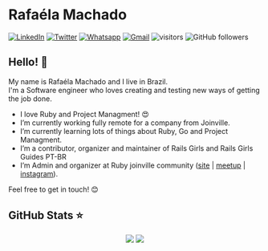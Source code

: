 # Rafaéla Machado
[![LinkedIn](https://img.shields.io/badge/-rafaelamachado-blue?logo=linkedin&style=flat-square)](https://www.linkedin.com/in/mmrafaela/)
[![Twitter](https://img.shields.io/badge/twitter-%231DA1F2.svg?&style=flat-square&logo=twitter&logoColor=white)](https://twitter.com/hmmrafaela)
[![Whatsapp](https://img.shields.io/badge/-Whatsapp-4CA143?style=flat-square&labelColor=4CA143&logo=whatsapp&logoColor=white&link=https://web.whatsapp.com/send?phone=+5547997390128)](https://web.whatsapp.com/send?phone=+5547997390128) 
[![Gmail](https://img.shields.io/badge/-mmachado.rafaela%40gmail.com-red?logo=gmail&logoColor=white&style=flat-square)](mailto:mmachado.rafaela@gmail.com)
![visitors](https://visitor-badge.glitch.me/badge?page_id=rafaelamachado.visitor-badge)
![GitHub followers](https://img.shields.io/github/followers/rafaelamachado?style=social)

## Hello! 👋
My name is Rafaéla Machado and I live in Brazil.  
I'm a Software engineer who loves creating and testing new ways of getting the job done.

- I love Ruby and Project Managment! :heart_eyes:
- I’m currently working fully remote for a company from Joinville.
- I’m currently learning lots of things about Ruby, Go and Project Managment.
- I’m a contributor, organizer and  maintainer of Rails Girls and Rails Girls Guides PT-BR
- I’m Admin and organizer at Ruby joinville community ([site](http://ruby.joinville.br/) | [meetup](https://www.meetup.com/pt-BR/Ruby-Joinville/?_locale=pt-BR) | [instagram](https://www.instagram.com/ruby_jlle/)). 


Feel free to get in touch! :blush:


## GitHub Stats ⭐

<p align = "center">
  <img src = "https://github-readme-stats.vercel.app/api?username=rafaelamachado&show_icons=true&theme=merko&line_height=27">
  <img src = "https://github-readme-stats.vercel.app/api/top-langs/?username=rafaelamachado&theme=merko">
</p>
